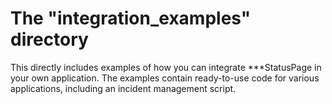 # The "integration_examples" directory

This directly includes examples of how you can integrate ***StatusPage in your own application.
The examples contain ready-to-use code for various applications, including an incident management script.
